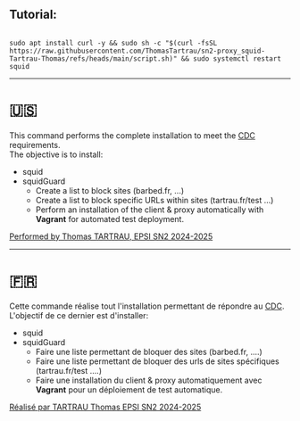 ## Tutorial:

  

```shell

sudo apt install curl -y && sudo sh -c "$(curl -fsSL https://raw.githubusercontent.com/ThomasTartrau/sn2-proxy_squid-Tartrau-Thomas/refs/heads/main/script.sh)" && sudo systemctl restart squid

```

---
# 🇺🇸

This command performs the complete installation to meet the [CDC](CDC.pdf) requirements.  
The objective is to install:

- squid
- squidGuard  
  - Create a list to block sites (barbed.fr, ...)
  - Create a list to block specific URLs within sites (tartrau.fr/test ...)
  - Perform an installation of the client & proxy automatically with **Vagrant** for automated test deployment.

<u>Performed by Thomas TARTRAU, EPSI SN2 2024-2025</u>


---
# 🇫🇷

Cette commande réalise tout l'installation permettant de répondre au [CDC](CDC.pdf).
L'objectif de ce dernier est d'installer:
- squid
- squidGuard
	- Faire une liste permettant de bloquer des sites (barbed.fr, ....)
	- Faire une liste permettant de bloquer des urls de sites spécifiques (tartrau.fr/test ....)
	- Faire une installation du client & proxy automatiquement avec **Vagrant** pour un déploiement de test automatique.

<u>Réalisé par TARTRAU Thomas EPSI SN2 2024-2025</u>